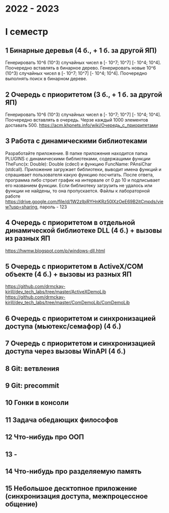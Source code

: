 # 2022 - 2023
# I семестр

## 1 Бинарные деревья (4 б., + 1 б. за другой ЯП)
Генерировать 10^6 (10^3) случайных чисел в [- 10^7; 10^7] [- 10^4; 10^4]. Поочередно вставлять в бинарное дерево.
Генерировать новые 10^6 (10^3) случайных чисел в [- 10^7; 10^7] [- 10^4; 10^4]. Поочередно выполнять поиск в бинарном дереве.

## 2 Очередь с приоритетом (3 б., + 1 б. за другой ЯП)
Генерировать 10^6 (10^3) случайных чисел в [- 10^7; 10^7] [- 10^4; 10^4]. Поочередно вставлять в очередь. Черзе каждый 1000 элементов доставать 500.
https://acm.khpnets.info/wiki/Очередь_с_приоритетами

## 3 Работа с динамическими библиотеками
Разработайте приложение. В папке приложения находится папка PLUGINS с динамическими библиотеками, содержащими функции TheFunc(x: Double): Double (cdecl) и функцию FuncName: PAnsiChar (stdcall). Приложение загружает библиотеки, выводит имена функций и спрашивает пользователя какую функцию посчитать. После ответа, программа либо строит график на интервале от 0 до 10 и подписывает его названием функции. Если библиотеку загрузить не удалось или функции не найдены, то она пропускается. 
Файлы к лабораторной работе https://drive.google.com/file/d/1W2zIbjRYHnKRz50IXzOeE69B2itCmpds/view?usp=sharing, пароль - 123

## 4 Очередь с приоритетом в отдельной динамической библиотеке DLL (4 б.) + вызовы из разных ЯП
https://hwmw.blogspot.com/p/windows-dll.html

## 5 Очередь с приоритетом в ActiveX/COM объекте (4 б.) + вызовы из разных ЯП
https://github.com/drmckay-kirill/dev_tech_labs/tree/master/ActiveXDemoLib
https://github.com/drmckay-kirill/dev_tech_labs/tree/master/ComDemoLib/ComDemoLib

## 6 Очередь с приоритетом и синхронизацией доступа (мьютекс/семафор) (4 б.)

## 7 Очередь с приоритетом и синхронизацией доступа через вызовы WinAPI (4 б.)

## 8 Git: ветвления

## 9 Git: precommit

## 10 Гонки в консоли

## 11 Задача обедающих философов

## 12 Что-нибудь про ООП

## 13 -

## 14 Что-нибудь про разделяемую память

## 15 Небольшое десктопное приложение (синхронизация доступа, межпроцессное общение)
